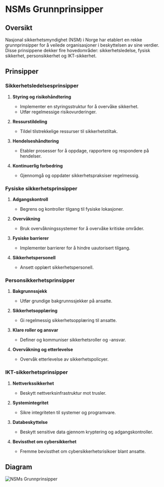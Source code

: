 # NSMs Grunnprinsipper

## Oversikt

Nasjonal sikkerhetsmyndighet (NSM) i Norge har etablert en rekke grunnprinsipper for å veilede organisasjoner i beskyttelsen av sine verdier. Disse prinsippene dekker fire hovedområder: sikkerhetsledelse, fysisk sikkerhet, personsikkerhet og IKT-sikkerhet.

## Prinsipper

### Sikkerhetsledelsesprinsipper

1. **Styring og risikohåndtering**
   - Implementer en styringsstruktur for å overvåke sikkerhet.
   - Utfør regelmessige risikovurderinger.
   
2. **Ressurstildeling**
   - Tildel tilstrekkelige ressurser til sikkerhetstiltak.

3. **Hendelseshåndtering**
   - Etabler prosesser for å oppdage, rapportere og respondere på hendelser.

4. **Kontinuerlig forbedring**
   - Gjennomgå og oppdater sikkerhetspraksiser regelmessig.

### Fysiske sikkerhetsprinsipper

1. **Adgangskontroll**
   - Begrens og kontroller tilgang til fysiske lokasjoner.

2. **Overvåkning**
   - Bruk overvåkningssystemer for å overvåke kritiske områder.

3. **Fysiske barrierer**
   - Implementer barrierer for å hindre uautorisert tilgang.

4. **Sikkerhetspersonell**
   - Ansett opplært sikkerhetspersonell.

### Personsikkerhetsprinsipper

1. **Bakgrunnssjekk**
   - Utfør grundige bakgrunnssjekker på ansatte.

2. **Sikkerhetsopplæring**
   - Gi regelmessig sikkerhetsopplæring til ansatte.

3. **Klare roller og ansvar**
   - Definer og kommuniser sikkerhetsroller og -ansvar.

4. **Overvåkning og etterlevelse**
   - Overvåk etterlevelse av sikkerhetspolicyer.

### IKT-sikkerhetsprinsipper

1. **Nettverkssikkerhet**
   - Beskytt nettverksinfrastruktur mot trusler.

2. **Systemintegritet**
   - Sikre integriteten til systemer og programvare.

3. **Databeskyttelse**
   - Beskytt sensitive data gjennom kryptering og adgangskontroller.

4. **Bevissthet om cybersikkerhet**
   - Fremme bevissthet om cybersikkerhetsrisikoer blant ansatte.

## Diagram

![NSMs Grunnprinsipper](path/to/your/image.png)